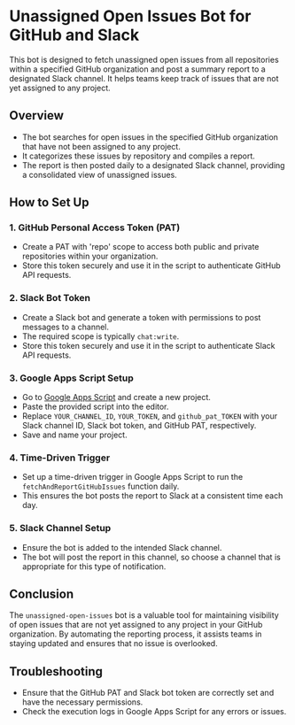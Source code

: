 # Unassigned Open Issues Bot for GitHub and Slack

This bot is designed to fetch unassigned open issues from all repositories within a specified GitHub organization and post a summary report to a designated Slack channel. It helps teams keep track of issues that are not yet assigned to any project.

## Overview

- The bot searches for open issues in the specified GitHub organization that have not been assigned to any project.
- It categorizes these issues by repository and compiles a report.
- The report is then posted daily to a designated Slack channel, providing a consolidated view of unassigned issues.

## How to Set Up

### 1. GitHub Personal Access Token (PAT)

- Create a PAT with 'repo' scope to access both public and private repositories within your organization.
- Store this token securely and use it in the script to authenticate GitHub API requests.

### 2. Slack Bot Token

- Create a Slack bot and generate a token with permissions to post messages to a channel.
- The required scope is typically `chat:write`.
- Store this token securely and use it in the script to authenticate Slack API requests.

### 3. Google Apps Script Setup

- Go to [Google Apps Script](https://script.google.com/) and create a new project.
- Paste the provided script into the editor.
- Replace `YOUR_CHANNEL_ID`, `YOUR_TOKEN`, and `github_pat_TOKEN` with your Slack channel ID, Slack bot token, and GitHub PAT, respectively.
- Save and name your project.

### 4. Time-Driven Trigger

- Set up a time-driven trigger in Google Apps Script to run the `fetchAndReportGitHubIssues` function daily.
- This ensures the bot posts the report to Slack at a consistent time each day.

### 5. Slack Channel Setup

- Ensure the bot is added to the intended Slack channel.
- The bot will post the report in this channel, so choose a channel that is appropriate for this type of notification.

## Conclusion

The `unassigned-open-issues` bot is a valuable tool for maintaining visibility of open issues that are not yet assigned to any project in your GitHub organization. By automating the reporting process, it assists teams in staying updated and ensures that no issue is overlooked.

## Troubleshooting

- Ensure that the GitHub PAT and Slack bot token are correctly set and have the necessary permissions.
- Check the execution logs in Google Apps Script for any errors or issues.
